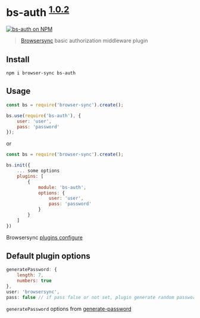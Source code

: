 # bs-auth <sup>[1.0.2](https://github.com/tazau/bs-auth/blob/master/CHANGELOG.md)</sup>

[![bs-auth on NPM](https://nodei.co/npm/bs-auth.png?downloads=true&downloadRank=true&stars=true)](https://nodei.co/npm/bs-auth/)

> [Browsersync](https://browsersync.io/) basic authorization middleware plugin

## Install
`npm i browser-sync bs-auth`

## Usage
```javascript
const bs = require('browser-sync').create();

bs.use(require('bs-auth'), {
    user: 'user',
    pass: 'password'
});
```

or

```javascript
const bs = require('browser-sync').create();

bs.init({
    ... some options
    plugins: [
        {
            module: 'bs-auth',
            options: {
                user: 'user',
                pass: 'password'
            }
        }
    ]
})
```

Browsersync [plugins configure](https://browsersync.io/docs/options#option-plugins)

## Default plugin options
```javascript
generatePassword: {
    length: 7,
    numbers: true
},
user: 'browsersync',
pass: false // if pass false or not set, plugin generate random password
```
`generatePassword` options from [generate-password](https://www.npmjs.com/package/generate-password)